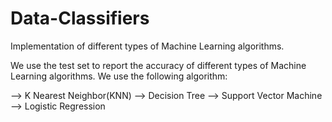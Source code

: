 # Data-Classifiers

Implementation of different types of Machine Learning algorithms.

We use the test set to report the accuracy of different types of Machine Learning algorithms. We use the following algorithm:

--> K Nearest Neighbor(KNN)
--> Decision Tree
--> Support Vector Machine
--> Logistic Regression

